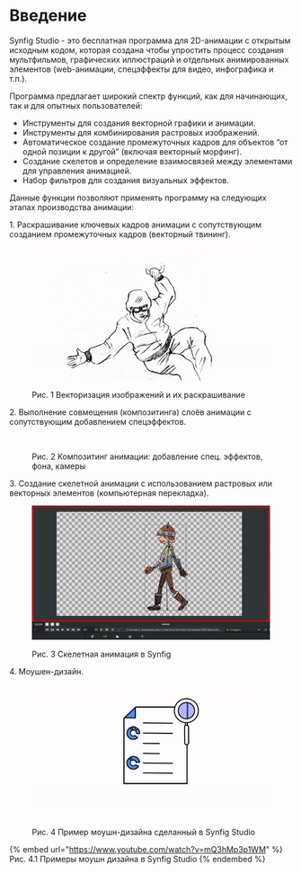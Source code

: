 # Введение

Synfig Studio - это бесплатная программа для 2D-анимации с открытым исходным кодом, которая создана чтобы упростить процесс создания мультфильмов, графических иллюстраций и отдельных анимированных элементов (web-анимации, спецэффекты для видео, инфографика и т.п.).&#x20;

Программа предлагает широкий спектр функций, как для начинающих, так и для опытных пользователей:

* Инструменты для создания векторной графики и анимации.
* Инструменты для комбинирования растровых изображений.
* Автоматическое создание промежуточных кадров для объектов “от одной позиции к другой” (включая векторный морфинг).
* Создание скелетов и определение взаимосвязей между элементами для управления анимацией.
* Набор фильтров для создания визуальных эффектов.

Данные функции позволяют применять программу на следующих этапах производства анимации:

1\. Раскрашивание ключевых кадров анимации с сопутствующим созданием промежуточных кадров (векторный твининг).

<figure><img src=".gitbook/assets/color.gif" alt=""><figcaption><p>Рис. 1  Векторизация изображений и их раскрашивание</p></figcaption></figure>

2\. Выполнение совмещения (композитинга) слоёв анимации с сопутствующим добавлением спецэффектов.

<figure><img src=".gitbook/assets/compos (1).gif" alt=""><figcaption><p>Рис. 2 Композитинг анимации: добавление спец. эффектов, фона, камеры</p></figcaption></figure>

3\. Создание скелетной анимации с использованием растровых или векторных элементов (компьютерная перекладка).

<figure><img src=".gitbook/assets/skeleton.gif" alt=""><figcaption><p>Рис. 3 Скелетная анимация в Synfig</p></figcaption></figure>

4\. Моушен-дизайн.

<figure><img src=".gitbook/assets/test3.gif" alt=""><figcaption><p>Рис. 4 Пример моушн-дизайна сделанный в Synfig Studio</p></figcaption></figure>

{% embed url="https://www.youtube.com/watch?v=mQ3hMp3p1WM" %}
Рис. 4.1 Примеры моушн дизайна в Synfig Studio
{% endembed %}
